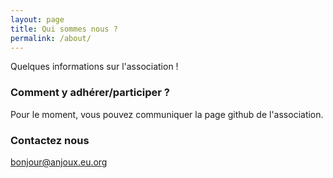 ```yaml
---
layout: page
title: Qui sommes nous ?
permalink: /about/
---
```


Quelques informations sur l'association !

### Comment y adhérer/participer ?

Pour le moment, vous pouvez communiquer la page github de l'association.

### Contactez nous

[bonjour@anjoux.eu.org](mailto:bonjour@anjoux.eu.org)
